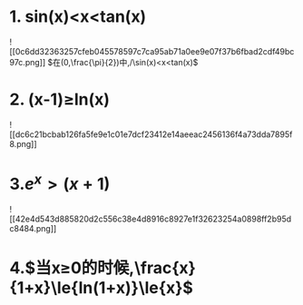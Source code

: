 # 1. sin(x)<x<tan(x)

![[0c6dd32363257cfeb045578597c7ca95ab71a0ee9e07f37b6fbad2cdf49bc97c.png]]
$在(0,\frac{\pi}{2})中,/\sin(x)<x<tan(x)$

# 2. (x-1)≥ln(x)

![[dc6c21bcbab126fa5fe9e1c01e7dcf23412e14aeeac2456136f4a73dda7895f8.png]]


# 3.$e^x>(x+1)$

![[42e4d543d885820d2c556c38e4d8916c8927e1f32623254a0898ff2b95dc8484.png]]

# 4.$当x≥0的时候,\frac{x}{1+x}\le{ln(1+x)}\le{x}$
